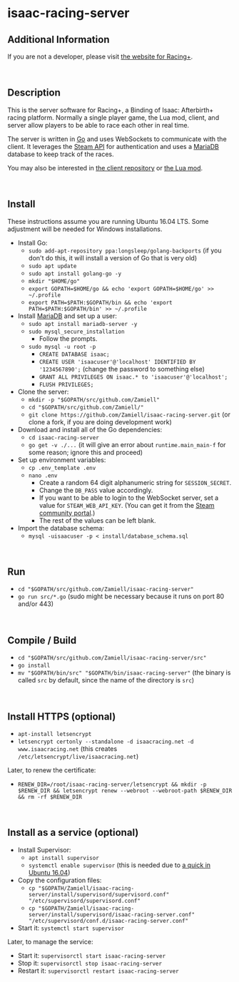 isaac-racing-server
===================

Additional Information
----------------------

If you are not a developer, please visit [the website for Racing+](https://isaacracing.net/).

<br />



Description
-----------

This is the server software for Racing+, a Binding of Isaac: Afterbirth+ racing platform. Normally a single player game, the Lua mod, client, and server allow players to be able to race each other in real time.

The server is written in [Go](https://golang.org/) and uses WebSockets to communicate with the client. It leverages the [Steam API](https://partner.steamgames.com/doc/webapi_overview) for authentication and uses a [MariaDB](https://mariadb.com/) database to keep track of the races.

You may also be interested in [the client repository](https://github.com/Zamiell/isaac-racing-client) or [the Lua mod](https://github.com/Zamiell/isaac-racing-client/tree/master/mod).

<br />



Install
-------

These instructions assume you are running Ubuntu 16.04 LTS. Some adjustment will be needed for Windows installations.

* Install Go:
  * `sudo add-apt-repository ppa:longsleep/golang-backports` (if you don't do this, it will install a version of Go that is very old)
  * `sudo apt update`
  * `sudo apt install golang-go -y`
  * `mkdir "$HOME/go"`
  * `export GOPATH=$HOME/go && echo 'export GOPATH=$HOME/go' >> ~/.profile`
  * `export PATH=$PATH:$GOPATH/bin && echo 'export PATH=$PATH:$GOPATH/bin' >> ~/.profile`
* Install [MariaDB](https://mariadb.org/) and set up a user:
  * `sudo apt install mariadb-server -y`
  * `sudo mysql_secure_installation`
    * Follow the prompts.
  * `sudo mysql -u root -p`
    * `CREATE DATABASE isaac;`
    * `CREATE USER 'isaacuser'@'localhost' IDENTIFIED BY '1234567890';` (change the password to something else)
    * `GRANT ALL PRIVILEGES ON isaac.* to 'isaacuser'@'localhost';`
    * `FLUSH PRIVILEGES;`
* Clone the server:
  * `mkdir -p "$GOPATH/src/github.com/Zamiell"`
  * `cd "$GOPATH/src/github.com/Zamiell/"`
  * `git clone https://github.com/Zamiell/isaac-racing-server.git` (or clone a fork, if you are doing development work)
* Download and install all of the Go dependencies:
  * `cd isaac-racing-server`
  * `go get -v ./...` (it will give an error about `runtime.main_main·f` for some reason; ignore this and proceed)
* Set up environment variables:
  * `cp .env_template .env`
  * `nano .env`
    * Create a random 64 digit alphanumeric string for `SESSION_SECRET`.
    * Change the `DB_PASS` value accordingly.
    * If you want to be able to login to the WebSocket server, set a value for `STEAM_WEB_API_KEY`. (You can get it from the [Steam community portal](https://steamcommunity.com/dev/apikey).)
    * The rest of the values can be left blank.
* Import the database schema:
  * `mysql -uisaacuser -p < install/database_schema.sql`

<br />



Run
---

* `cd "$GOPATH/src/github.com/Zamiell/isaac-racing-server"`
* `go run src/*.go` (sudo might be necessary because it runs on port 80 and/or 443)

<br />




Compile / Build
---------------

* `cd "$GOPATH/src/github.com/Zamiell/isaac-racing-server/src"`
* `go install`
* `mv "$GOPATH/bin/src" "$GOPATH/bin/isaac-racing-server"` (the binary is called `src` by default, since the name of the directory is `src`)

<br />



Install HTTPS (optional)
------------------------

* `apt-install letsencrypt`
* `letsencrypt certonly --standalone -d isaacracing.net -d www.isaacracing.net` (this creates `/etc/letsencrypt/live/isaacracing.net`)

Later, to renew the certificate:

* `RENEW_DIR=/root/isaac-racing-server/letsencrypt && mkdir -p $RENEW_DIR && letsencrypt renew --webroot --webroot-path $RENEW_DIR && rm -rf $RENEW_DIR`

<br />



Install as a service (optional)
-------------------------------

* Install Supervisor:
  * `apt install supervisor`
  * `systemctl enable supervisor` (this is needed due to [a quick in Ubuntu 16.04](http://unix.stackexchange.com/questions/281774/ubuntu-server-16-04-cannot-get-supervisor-to-start-automatically))
* Copy the configuration files:
  * `cp "$GOPATH/Zamiell/isaac-racing-server/install/supervisord/supervisord.conf" "/etc/supervisord/supervisord.conf"`
  * `cp "$GOPATH/Zamiell/isaac-racing-server/install/supervisord/isaac-racing-server.conf" "/etc/supervisord/conf.d/isaac-racing-server.conf"`
* Start it: `systemctl start supervisor`

Later, to manage the service:

* Start it: `supervisorctl start isaac-racing-server`
* Stop it: `supervisorctl stop isaac-racing-server`
* Restart it: `supervisorctl restart isaac-racing-server`

<br />
